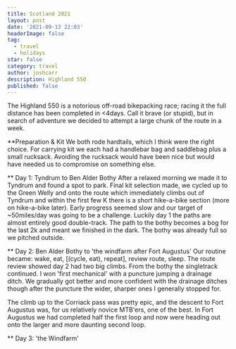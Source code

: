 ```yaml
---
title: Scotland 2021
layout: post
date: '2021-09-13 22:03'
headerImage: false
tag:
  - travel
  - holidays
star: false
category: travel
author: joshcarr
description: Highland 550
published: false
---
```

<div markdown="1" class="contentCont" id="scroll">

The Highland 550 is a notorious off-road bikepacking race; racing it the full distance has been completed in <4days. Call it brave (or stupid), but in search of adventure we decided to attempt a large chunk of the route in a week.

**Preparation & Kit
We both rode hardtails, which I think were the right choice. For carrying kit we each had a handlebar bag and saddlebag plus a small rucksack. Avoiding the rucksack would have been nice but would have needed us to compromise on something else.

** Day 1: Tyndrum to Ben Alder Bothy
After a relaxed morning we made it to Tyndrum and found a spot to park. Final kit selection made, we cycled up to the Green Welly and onto the route which immediately climbs out of Tyndrum and within the first few K there is a short hike-a-bike section (more on hike-a-bike later). Early progress seemed slow and our target of ~50miles/day was going to be a challenge. Luckily day 1 the paths are almost entirely good double-track. The path to the bothy becomes a bog for the last 2k and meant we finished in the dark. The bothy was already full so we pitched outside.


** Day 2: Ben Alder Bothy to 'the windfarm after Fort Augustus'
Our routine became: wake, eat, [(cycle, eat), repeat], review route, sleep. The route review showed day 2 had two big climbs. From the bothy the singletrack continued. I won 'first mechanical' with a puncture jumping a drainage ditch. We gradually got better and more confident with the drainage ditches though after the puncture the wider, sharper ones I generally stopped for. 

The climb up to the Corriack pass was pretty epic, and the descent to Fort Augustus was, for us relatively novice MTB'ers, one of the best. In Fort Augustus we had completed half the first loop and now were heading out onto the larger and more daunting second loop. 

** Day 3: 'the Windfarm'






</div>

